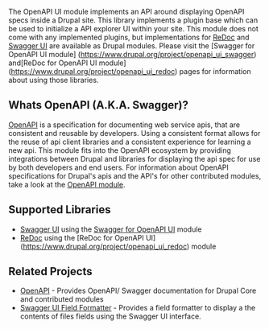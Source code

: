 The OpenAPI UI module implements an API around displaying OpenAPI specs inside a
Drupal site. This library implements a plugin base which can be used to
initialize a API explorer UI within your site. This module does not come with
any implemented plugins, but implementations for [ReDoc](https://github.com/Rebilly/ReDoc)
and [Swagger UI](https://github.com/swagger-api/swagger-ui) are available as
Drupal modules. Please visit the [Swagger for OpenAPI UI module]
(https://www.drupal.org/project/openapi_ui_swagger) and[ReDoc for OpenAPI UI module]
(https://www.drupal.org/project/openapi_ui_redoc) pages for information about
using those libraries.

Whats OpenAPI (A.K.A. Swagger)?
-------------------------------

[OpenAPI](https://www.openapis.org/) is a specification for documenting web
service apis, that are consistent and reusable by developers. Using a consistent
format allows for the reuse of api client libraries and a consistent experience
for learning a new api. This module fits into the OpenAPI ecosystem by providing
integrations between Drupal and libraries for displaying the api spec for use by
both developers and end users. For information about OpenAPI specifications for
Drupal's apis and the API's for other contributed modules, take a look at the
[OpenAPI module](https://www.drupal.org/project/openapi).

Supported Libraries
-------------------

*   [Swagger UI](https://github.com/swagger-api/swagger-ui) using the [Swagger
    for OpenAPI UI](https://www.drupal.org/project/openapi_ui_swagger) module
*   [ReDoc](https://github.com/Rebilly/ReDoc) using the [ReDoc for OpenAPI UI]
    (https://www.drupal.org/project/openapi_ui_redoc) module

Related Projects
----------------

*   [OpenAPI](https://www.drupal.org/project/openapi) \- Provides OpenAPI/
    Swagger documentation for Drupal Core and contributed modules
*   [Swagger UI Field Formatter](https://www.drupal.org/project/swagger_ui_formatter) -
    Provides a field formatter to display a the contents of files fields using
    the Swagger UI interface.
